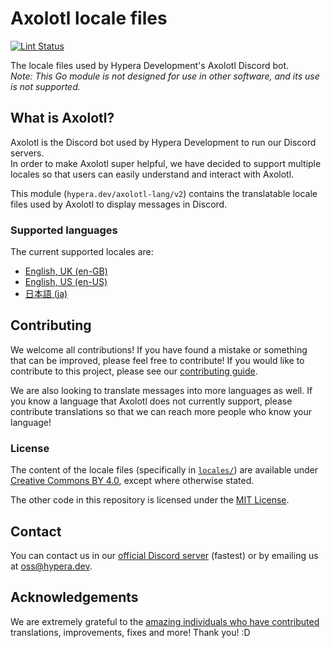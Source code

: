 # Axolotl locale files

[![Lint Status](https://github.com/HyperaDev/axolotl-lang/actions/workflows/lint.yml/badge.svg)](https://github.com/HyperaDev/axolotl-lang/actions/workflows/lint.yml)

The locale files used by Hypera Development's Axolotl Discord bot.<br/>
*Note: This Go module is not designed for use in other software, and its use is not supported.*

## What is Axolotl?

Axolotl is the Discord bot used by Hypera Development to run our Discord servers.<br/>
In order to make Axolotl super helpful, we have decided to support multiple locales so that users can easily understand
and interact with Axolotl.

This module (`hypera.dev/axolotl-lang/v2`) contains the translatable locale files used by Axolotl to display messages
in Discord.

### Supported languages

The current supported locales are:

- [English, UK (en-GB)](locales/en-GB.toml)
- [English, US (en-US)](locales/en-US.toml)
- [日本語 (ja)](locales/ja.toml)

## Contributing

We welcome all contributions! If you have found a mistake or something that can be improved, please feel free to
contribute! If you would like to contribute to this project, please see our [contributing guide](CONTRIBUTING.md).

We are also looking to translate messages into more languages as well. If you know a language that Axolotl does not
currently support, please contribute translations so that we can reach more people who know your language!

### License

The content of the locale files (specifically in [`locales/`](locales)) are available
under [Creative Commons BY 4.0](LICENSE), except where otherwise stated.

The other code in this repository is licensed under the [MIT License](LICENSE-CODE).

## Contact

You can contact us in our [official Discord server](https://discord.hypera.dev/) (fastest) or by emailing us
at [oss@hypera.dev](mailto:oss@hypera.dev).

## Acknowledgements

We are extremely grateful to
the [amazing individuals who have contributed](https://github.com/HyperaDev/axolotl-lang/graphs/contributors)
translations, improvements, fixes and more! Thank you! :D
